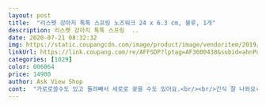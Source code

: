 ```yaml
---
layout: post 
title:  "리스펫 강아지 톡톡 스프링 노즈워크 24 x 6.3 cm, 블루, 1개" 
description: 리스펫 강아지 톡톡 스프링  ..
date: 2020-07-21 08:32:32 
img: https://static.coupangcdn.com/image/product/image/vendoritem/2019/06/27/4736953378/81ecfdad-573e-4887-92a9-d317d2a41909.jpg 
linkUrl: https://link.coupang.com/re/AFFSDP?lptag=AF3600438&subid=ahnPublicAsk&pageKey=217855304&itemId=673631930&vendorItemId=4736953378&traceid=V0-113-8d2981630f724eb0 
categories: [1029] 
color: 006064 
price: 14900 
author: Ask View Shop 
cont:  "가로로쓸수도 있고 돌려빼서 세로로 꽂을 수도 있어요.<br/><br/>간식 잘 나와요ㅎ<br/>값어치하는 장난감 입니다ㅎ<br/>걱정 많이했는데 코로 밀어서 잘 활용하네요.<br/><br/>그 자리 주변으로 툭툭 떨어지는 정도입니다!<br/>그냥 바닥에 설치하면 간식도 잘 나오고<br/>그래서 생각보다 엄청 멀리 떨어지진 않아요.<br/><br/>너무 안나와도 강아지들 성격 버린다고 하셔서<br/>노즈워크 달린 스프링장난감사려다가 집에 노즈워크가 있어서 단품으로 구입했어요.<br/><br/>노즈워크 밑에 구멍 뚫어서 연결해주었어요.<br/><br/>닥스훈트도 이용가능합니다!!!!!!<br/>대 만 족 입니다.<br/><br/>더 넓은 면적으로 간식을 탐색할 수 있어서 좋아요.<br/><br/>동영상은 처음에 받자마자 바로 설치해줬었는데<br/>동영상이 하나밖에 안올라가서ㅠ<br/>되있어서 설치가 안되서 교환받았습니다<br/>밑에 흡착고무있어서 바닥에도 잘 고정 된 답니다.<br/><br/>바닥에 설치해놓으니 바로 잘 가지고 놉니다<br/>세로를 좀더 어려워 하는것 같아요.<br/><br/>스트레스 풀라고 이것저것 사주고잇는데.<br/>.<br/> 겁낼줄이야 ㅠㅠ<br/>스프링부분에 손 갖다대도 잘 움직여져서<br/>슬프네여... <br/><br/>아무튼 강아지가 너무 잘 가지고 놀아서<br/>아이가 얼굴이나 머리에 맞을 일도 없구요ㅋㅋ<br/>안에 불들어오는것도 그만하면 요란하지않고<br/>어영부영 꾹누르고있고 간식나오는 구멍에 코만대고ㅋㅋ<br/>열심히 유혹 중입니다 흔들어야 먹는게 나온다 하고 ㅠㅠ<br/>옆으로 설치하면 간식이 잘 안나와요ㅜ<br/>우리 댕댕이는 닥스훈트라 높으면 가지고 놀 수 있으려나<br/>일단 먹이나오는 구멍이 좀 커서 간식이 쉽게나온다 생각했는데<br/>작은 강아지도 크게 불편함 없이 잘 놀아요<br/>잘 나오는게 오히려 좋은거구나 싶었어요.<br/><br/>저덩치큰.<br/>.<br/>보스턴테리어가 ... <br/> 무서워 합니다 ㅜㅜ<br/>저처럼 활용하셔도 좋을 것 같아요.<br/><br/>제법 괜찮은 장난감 입니다<br/>처음에 두개주문했는데<br/>처음에 버벅대는 귀여운것만 올립니다ㅎ<br/>첫날이라 그런거라 생각하겟습니다 ... <br/><br/>코로나로 인해서 산책을 못시켜서<br/>하나는 옆에 스프링 꼽는 부분이 거꾸로<br/>" 
---
```

